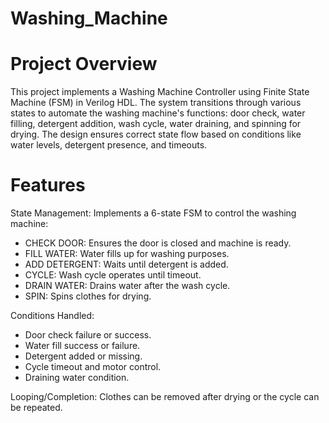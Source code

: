 # Washing_Machine

# Project Overview

This project implements a Washing Machine Controller using Finite State Machine (FSM) in Verilog HDL. The system transitions through various states to automate the washing machine's functions: door check, water filling, detergent addition, wash cycle, water draining, and spinning for drying. The design ensures correct state flow based on conditions like water levels, detergent presence, and timeouts.

# Features

State Management: Implements a 6-state FSM to control the washing machine:

* CHECK DOOR: Ensures the door is closed and machine is ready.
* FILL WATER: Water fills up for washing purposes.
* ADD DETERGENT: Waits until detergent is added.
* CYCLE: Wash cycle operates until timeout.
* DRAIN WATER: Drains water after the wash cycle.
* SPIN: Spins clothes for drying.

Conditions Handled:

* Door check failure or success.
* Water fill success or failure.
* Detergent added or missing.
* Cycle timeout and motor control.
* Draining water condition.

Looping/Completion: Clothes can be removed after drying or the cycle can be repeated.





